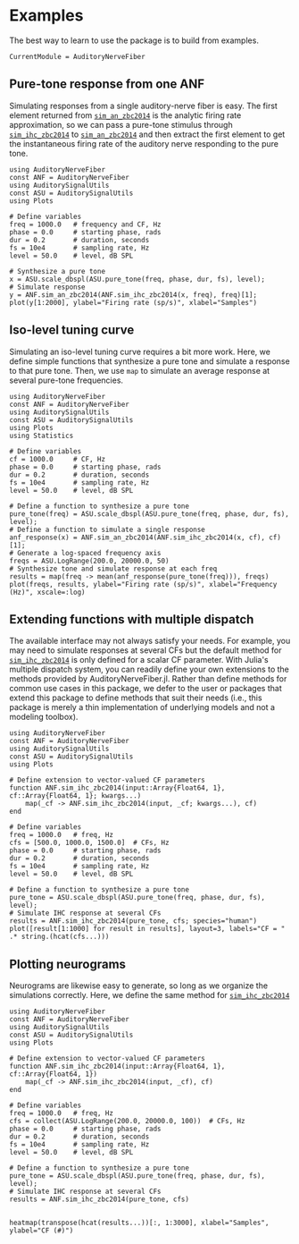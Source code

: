 # Examples

The best way to learn to use the package is to build from examples.

```@meta
CurrentModule = AuditoryNerveFiber
```
## Pure-tone response from one ANF

Simulating responses from a single auditory-nerve fiber is easy.
The first element returned from [`sim_an_zbc2014`](@ref) is the analytic firing rate approximation, so we can pass a pure-tone stimulus through [`sim_ihc_zbc2014`](@ref) to [`sim_an_zbc2014`](@ref) and then extract the first element to get the instantaneous firing rate of the auditory nerve responding to the pure tone.

```@example
using AuditoryNerveFiber
const ANF = AuditoryNerveFiber
using AuditorySignalUtils
const ASU = AuditorySignalUtils
using Plots

# Define variables
freq = 1000.0   # frequency and CF, Hz
phase = 0.0     # starting phase, rads
dur = 0.2       # duration, seconds
fs = 10e4       # sampling rate, Hz
level = 50.0    # level, dB SPL

# Synthesize a pure tone
x = ASU.scale_dbspl(ASU.pure_tone(freq, phase, dur, fs), level);
# Simulate response 
y = ANF.sim_an_zbc2014(ANF.sim_ihc_zbc2014(x, freq), freq)[1];
plot(y[1:2000], ylabel="Firing rate (sp/s)", xlabel="Samples")
```

## Iso-level tuning curve

Simulating an iso-level tuning curve requires a bit more work.
Here, we define simple functions that synthesize a pure tone and simulate a response to that pure tone.
Then, we use `map` to simulate an average response at several pure-tone frequencies. 

```@example
using AuditoryNerveFiber
const ANF = AuditoryNerveFiber
using AuditorySignalUtils
const ASU = AuditorySignalUtils
using Plots
using Statistics

# Define variables
cf = 1000.0     # CF, Hz
phase = 0.0     # starting phase, rads
dur = 0.2       # duration, seconds
fs = 10e4       # sampling rate, Hz
level = 50.0    # level, dB SPL

# Define a function to synthesize a pure tone
pure_tone(freq) = ASU.scale_dbspl(ASU.pure_tone(freq, phase, dur, fs), level);
# Define a function to simulate a single response
anf_response(x) = ANF.sim_an_zbc2014(ANF.sim_ihc_zbc2014(x, cf), cf)[1];
# Generate a log-spaced frequency axis
freqs = ASU.LogRange(200.0, 20000.0, 50)
# Synthesize tone and simulate response at each freq
results = map(freq -> mean(anf_response(pure_tone(freq))), freqs)
plot(freqs, results, ylabel="Firing rate (sp/s)", xlabel="Frequency (Hz)", xscale=:log)
```

## Extending functions with multiple dispatch

The available interface may not always satisfy your needs.
For example, you may need to simulate responses at several CFs but the default method for [`sim_ihc_zbc2014`](@ref) is only defined for a scalar CF parameter.
With Julia's multiple dispatch system, you can readily define your own extensions to the methods provided by AuditoryNerveFiber.jl.
Rather than define methods for common use cases in this package, we defer to the user or packages that extend this package to define methods that suit their needs (i.e., this package is merely a thin implementation of underlying models and not a modeling toolbox). 

```@example
using AuditoryNerveFiber
const ANF = AuditoryNerveFiber
using AuditorySignalUtils
const ASU = AuditorySignalUtils
using Plots

# Define extension to vector-valued CF parameters
function ANF.sim_ihc_zbc2014(input::Array{Float64, 1}, cf::Array{Float64, 1}; kwargs...)
    map(_cf -> ANF.sim_ihc_zbc2014(input, _cf; kwargs...), cf)
end

# Define variables
freq = 1000.0   # freq, Hz
cfs = [500.0, 1000.0, 1500.0]  # CFs, Hz
phase = 0.0     # starting phase, rads
dur = 0.2       # duration, seconds
fs = 10e4       # sampling rate, Hz
level = 50.0    # level, dB SPL

# Define a function to synthesize a pure tone
pure_tone = ASU.scale_dbspl(ASU.pure_tone(freq, phase, dur, fs), level);
# Simulate IHC response at several CFs
results = ANF.sim_ihc_zbc2014(pure_tone, cfs; species="human")
plot([result[1:1000] for result in results], layout=3, labels="CF = " .* string.(hcat(cfs...)))
```


## Plotting neurograms

Neurograms are likewise easy to generate, so long as we organize the simulations correctly.
Here, we define the same method for [`sim_ihc_zbc2014`](@ref)

```@example
using AuditoryNerveFiber
const ANF = AuditoryNerveFiber
using AuditorySignalUtils
const ASU = AuditorySignalUtils
using Plots

# Define extension to vector-valued CF parameters
function ANF.sim_ihc_zbc2014(input::Array{Float64, 1}, cf::Array{Float64, 1})
    map(_cf -> ANF.sim_ihc_zbc2014(input, _cf), cf)
end

# Define variables
freq = 1000.0   # freq, Hz
cfs = collect(ASU.LogRange(200.0, 20000.0, 100))  # CFs, Hz
phase = 0.0     # starting phase, rads
dur = 0.2       # duration, seconds
fs = 10e4       # sampling rate, Hz
level = 50.0    # level, dB SPL

# Define a function to synthesize a pure tone
pure_tone = ASU.scale_dbspl(ASU.pure_tone(freq, phase, dur, fs), level);
# Simulate IHC response at several CFs
results = ANF.sim_ihc_zbc2014(pure_tone, cfs)


heatmap(transpose(hcat(results...))[:, 1:3000], xlabel="Samples", ylabel="CF (#)")
```
